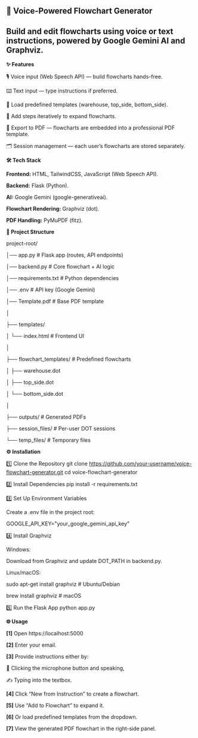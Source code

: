 🎤 Voice-Powered Flowchart Generator
------
Build and edit flowcharts using voice or text instructions, powered by Google Gemini AI and Graphviz.
----------------------------
**✨ Features**

🎙️ Voice input (Web Speech API) — build flowcharts hands-free.

⌨️ Text input — type instructions if preferred.

📂 Load predefined templates (warehouse, top_side, bottom_side).

🔄 Add steps iteratively to expand flowcharts.

📑 Export to PDF — flowcharts are embedded into a professional PDF template.

🗂️ Session management — each user’s flowcharts are stored separately.

**🛠️ Tech Stack**

**Frontend:** HTML, TailwindCSS, JavaScript (Web Speech API).

**Backend:** Flask (Python).

**AI:** Google Gemini (google-generativeai).

**Flowchart Rendering:** Graphviz (dot).

**PDF Handling:** PyMuPDF (fitz).

**📂 Project Structure**

project-root/

│── app.py                # Flask app (routes, API endpoints)

│── backend.py            # Core flowchart + AI logic

│── requirements.txt      # Python dependencies

│── .env                  # API key (Google Gemini)

│── Template.pdf          # Base PDF template

│

├── templates/

│   └── index.html        # Frontend UI

│

├── flowchart_templates/  # Predefined flowcharts

│   ├── warehouse.dot

│   ├── top_side.dot

│   └── bottom_side.dot

│

├── outputs/              # Generated PDFs

├── session_files/        # Per-user DOT sessions

└── temp_files/           # Temporary files

**⚙️ Installation**

1️⃣ Clone the Repository
git clone https://github.com/your-username/voice-flowchart-generator.git
cd voice-flowchart-generator

2️⃣ Install Dependencies
pip install -r requirements.txt

3️⃣ Set Up Environment Variables

Create a .env file in the project root:

GOOGLE_API_KEY="your_google_gemini_api_key"

4️⃣ Install Graphviz

Windows: 

Download from Graphviz
and update DOT_PATH in backend.py.

Linux/macOS:

sudo apt-get install graphviz       # Ubuntu/Debian

brew install graphviz               # macOS

5️⃣ Run the Flask App
python app.py

**🌐 Usage**

**[1]** Open https://localhost:5000

**[2]** Enter your email.

**[3]** Provide instructions either by:

🎤 Clicking the microphone button and speaking,

✍️ Typing into the textbox.

**[4]** Click “New from Instruction” to create a flowchart.

**[5]** Use “Add to Flowchart” to expand it.

**[6]** Or load predefined templates from the dropdown.

**[7]** View the generated PDF flowchart in the right-side panel.
